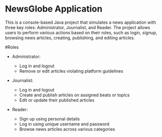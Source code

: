 # NewsGlobe Application

This is a console-based Java project that simulates a news application with three key roles: Administrator, Journalist, and Reader. The project allows users to perform various actions based on their roles, such as login, signup, browsing news articles, creating, publishing, and editing articles.

#Roles 

- Administrator:
  - Log in and logout
  - Remove or edit articles violating platform guidelines

- Journalist:
  - Log in and logout
  - Create and publish articles on assigned beats or topics
  - Edit or update their published articles

- Reader:
  - Sign up using personal details
  - Log in using unique username and password
  - Browse news articles across various categories

